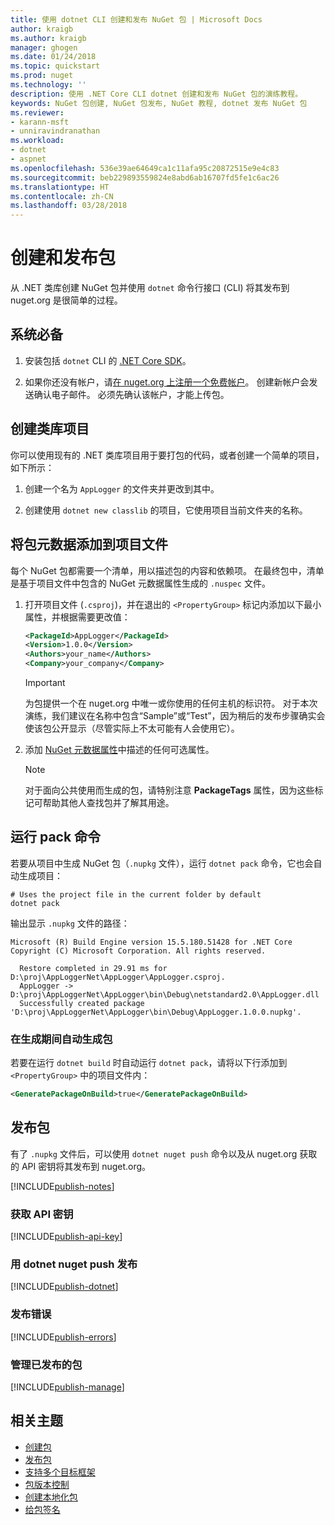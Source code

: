 ```yaml
---
title: 使用 dotnet CLI 创建和发布 NuGet 包 | Microsoft Docs
author: kraigb
ms.author: kraigb
manager: ghogen
ms.date: 01/24/2018
ms.topic: quickstart
ms.prod: nuget
ms.technology: ''
description: 使用 .NET Core CLI dotnet 创建和发布 NuGet 包的演练教程。
keywords: NuGet 包创建, NuGet 包发布, NuGet 教程, dotnet 发布 NuGet 包
ms.reviewer:
- karann-msft
- unniravindranathan
ms.workload:
- dotnet
- aspnet
ms.openlocfilehash: 536e39ae64649ca1c11afa95c20872515e9e4c83
ms.sourcegitcommit: beb229893559824e8abd6ab16707fd5fe1c6ac26
ms.translationtype: HT
ms.contentlocale: zh-CN
ms.lasthandoff: 03/28/2018
---
```

# <a name="create-and-publish-a-package"></a>创建和发布包

从 .NET 类库创建 NuGet 包并使用 `dotnet` 命令行接口 (CLI) 将其发布到 nuget.org 是很简单的过程。

## <a name="prerequisites"></a>系统必备

1. 安装包括 `dotnet` CLI 的 [.NET Core SDK](https://www.microsoft.com/net/download/)。

1. 如果你还没有帐户，请[在 nuget.org 上注册一个免费帐户](https://www.nuget.org/users/account/LogOn?returnUrl=%2F)。 创建新帐户会发送确认电子邮件。 必须先确认该帐户，才能上传包。

## <a name="create-a-class-library-project"></a>创建类库项目

你可以使用现有的 .NET 类库项目用于要打包的代码，或者创建一个简单的项目，如下所示：

1. 创建一个名为 `AppLogger` 的文件夹并更改到其中。

1. 创建使用 `dotnet new classlib` 的项目，它使用项目当前文件夹的名称。

## <a name="add-package-metadata-to-the-project-file"></a>将包元数据添加到项目文件

每个 NuGet 包都需要一个清单，用以描述包的内容和依赖项。 在最终包中，清单是基于项目文件中包含的 NuGet 元数据属性生成的 `.nuspec` 文件。

1. 打开项目文件 (`.csproj`)，并在退出的 `<PropertyGroup>` 标记内添加以下最小属性，并根据需要更改值：

    ```xml
    <PackageId>AppLogger</PackageId>
    <Version>1.0.0</Version>
    <Authors>your_name</Authors>
    <Company>your_company</Company>
    ```

    > [!Important]
    > 为包提供一个在 nuget.org 中唯一或你使用的任何主机的标识符。 对于本次演练，我们建议在名称中包含“Sample”或“Test”，因为稍后的发布步骤确实会使该包公开显示（尽管实际上不太可能有人会使用它）。

1. 添加 [NuGet 元数据属性](/dotnet/core/tools/csproj#nuget-metadata-properties)中描述的任何可选属性。

    > [!Note]
    > 对于面向公共使用而生成的包，请特别注意 **PackageTags** 属性，因为这些标记可帮助其他人查找包并了解其用途。

## <a name="run-the-pack-command"></a>运行 pack 命令

若要从项目中生成 NuGet 包（`.nupkg` 文件），运行 `dotnet pack` 命令，它也会自动生成项目：

```cli
# Uses the project file in the current folder by default
dotnet pack
```

输出显示 `.nupkg` 文件的路径：

```output
Microsoft (R) Build Engine version 15.5.180.51428 for .NET Core
Copyright (C) Microsoft Corporation. All rights reserved.

  Restore completed in 29.91 ms for D:\proj\AppLoggerNet\AppLogger\AppLogger.csproj.
  AppLogger -> D:\proj\AppLoggerNet\AppLogger\bin\Debug\netstandard2.0\AppLogger.dll
  Successfully created package 'D:\proj\AppLoggerNet\AppLogger\bin\Debug\AppLogger.1.0.0.nupkg'.
```

### <a name="automatically-generate-package-on-build"></a>在生成期间自动生成包

若要在运行 `dotnet build` 时自动运行 `dotnet pack`，请将以下行添加到 `<PropertyGroup>` 中的项目文件内：

```xml
<GeneratePackageOnBuild>true</GeneratePackageOnBuild>
```

## <a name="publish-the-package"></a>发布包

有了 `.nupkg` 文件后，可以使用 `dotnet nuget push` 命令以及从 nuget.org 获取的 API 密钥将其发布到 nuget.org。

[!INCLUDE[publish-notes](includes/publish-notes.md)]

### <a name="acquire-your-api-key"></a>获取 API 密钥

[!INCLUDE[publish-api-key](includes/publish-api-key.md)]

### <a name="publish-with-dotnet-nuget-push"></a>用 dotnet nuget push 发布

[!INCLUDE[publish-dotnet](includes/publish-dotnet.md)]

### <a name="publish-errors"></a>发布错误

[!INCLUDE[publish-errors](includes/publish-errors.md)]

### <a name="manage-the-published-package"></a>管理已发布的包

[!INCLUDE[publish-manage](includes/publish-manage.md)]

## <a name="related-topics"></a>相关主题

- [创建包](../create-packages/creating-a-package.md)
- [发布包](../create-packages/publish-a-package.md)
- [支持多个目标框架](../create-packages/supporting-multiple-target-frameworks.md)
- [包版本控制](../reference/package-versioning.md)
- [创建本地化包](../create-packages/creating-localized-packages.md)
- [给包签名](../create-packages/Sign-a-package.md)
